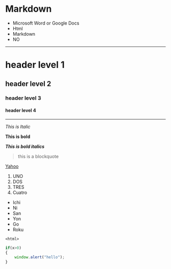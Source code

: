 # Markdown
* Microsoft Word or Google Docs
* Html
* Markdown
* NO 

<!-- Horizontal rule -->
---
<!-- Headers  -->

# header level 1 

## header level 2

### header level 3 

#### header level 4 

--- 

<!--  Italic  -->

*This is Italic* 

<!-- Bold / Strong -->
**This is bold** 

<!-- Combine Bold Italics -->
***This is bold italics***

<!-- Blockquote  -->
> this is a blockquote 

<!-- Anchor / links -->
<!-- visble text in bracket -->
<!-- link in parenthies -->
[Yahoo](https://yahoo.com)

<!-- Ordered list -->
1. UNO 
1. DOS
1. TRES
1. Cuatro

<!-- Bulleted list  -->
* Ichi
* Ni
* San
* Yon 
* Go 
* Roku

<!-- Code -->
`<html>`
```js
if(x>0)
{
    window.alert("hello");
}
``` 